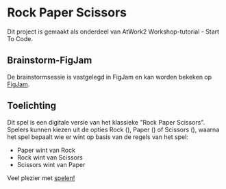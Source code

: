 # Rock Paper Scissors

Dit project is gemaakt als onderdeel van AtWork2 Workshop-tutorial - Start To Code.

## Brainstorm-FigJam

De brainstormsessie is vastgelegd in FigJam en kan worden bekeken op [FigJam](https://www.figma.com/file/2dcQxuPJP6r5vdG3gcBKUM/Workshop-tutorial---Start-To-Code?type=whiteboard&node-id=0%3A1&t=hliXhaNzi8nLfTH8-1).

## Toelichting

Dit spel is een digitale versie van het klassieke "Rock Paper Scissors". Spelers kunnen kiezen uit de opties Rock (), Paper () of Scissors (), waarna het spel bepaalt wie er wint op basis van de regels van het spel:

* Paper wint van Rock
* Rock wint van Scissors
* Scissors wint van Paper

Veel plezier met [spelen!](https://pgmgent-atwork2.github.io/project-1-workshop-start-2-code-cas-jarno/)